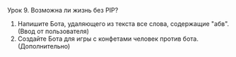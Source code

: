 Урок 9. Возможна ли жизнь без PIP?
1) Напишите Бота, удаляющего из текста все слова, содержащие "абв". (Ввод от пользователя)
2) Создайте Бота для игры с конфетами человек против бота. (Дополнительно)
